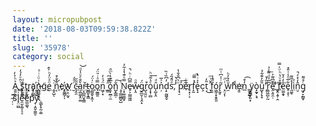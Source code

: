 ```yaml
---
layout: micropubpost
date: '2018-08-03T09:59:38.822Z'
title: ''
slug: '35978'
category: social
---
```

A͍͍͐ͪ̉̒ ̻ͭ̑ͧ̓́̒[s̙̫̼͇͊ͩt̨̤̥̼̜ṛ̦͉̣̬a҉̣̗̪̜̦ǹ̵͖̺̲͈̭͓͗ͧ̇ͥͣg̨͂e̮ͦͣ̈̓ͪ͐̂ ̭̥̺̇͝ͅn͔̑̍̐͒e҉̥͚̻̗̩w̛̭͕̤̰̝ ̮ͬͣ́c̵͉̭̯̆̃̋a͔͖͚͙̤͚͛̑̄ͤͧ̾ͩ͝ŗ̠̻̪̮̭͇̌t̶̺̻̬͓̳o̦͇̱̬͙̼̩ͬ̍̈́o̘̰͇͈̿ͣͥ̈̈́͘n͖̗͙̈́ͯ̓](https://www.newgrounds.com/portal/view/714355) ̼̳̋̎ͯ̑͟ỏ̭̟̫̲̠̼̏͊̔̀ͫ̑n̺̙̳̲̣̐͠ ͉̥̳͖̻̬̺ͭN̹̟͚͚̫̥̿ͦ͊̔̾͂̓e̵̥͕̫̳͖͖̿͆ͥͪ̚w̵͎̯̎ͦg̯̲̮̩͉̭͙̈́r͒͏̺͉̰̤̠o͎͓̹̻ͤ͛̃ͧͪ͢ȗ͎̺̞̭ͩņ͐ͯ̅ḍ̙̰͖̬̬̓͆̏͑̏sͣ̈́̋́̚͟,̽̒̀ ͧ͛͆̐̐̔p͉̠̓͞e̅͋҉r͏̥͙̦͕f̝̰̽̿ͫe̢̝͛͐ͥ͛̚c͕ț̎̒͜ ̞̂̆͗ͫf̯̫ͣ̄̾ó͖̰͎̞̱̭͈r̢̰̥̃ͥ̾͆ͭͫ ͓̤̗͎ͭ̈͞w̫̆̏̉̓ͪhͩe҉͇n̲̓͒͡ ̳̱̘̺̗ÿ͚̳̖͈͙ò̝̰̟͕̘u̺̟̗̟̟̎̋̓͊͋̉&#39;̗͂̏̓̄ṟ̲͖̪̙̰͆̅ͣͩ͌ͯ̉͟ḙ͕͈̯̣͊̄͆͌͐ ̏ͣ҉̻̭͔̱̹̭f̊ͧ̔ͪͧ̍̿e̤͚̯̟̐̒̒̆͘e̥̣̥̹͋̅ͧ̾͑̎̽l̯͚̖̽̅͌ì̤ͤn̤̠̂̒̽ͤ̚g̡̞̰͇̟ͨ̊͌ ̴̜̣̑s͒͞l̟̤̫̺͗̓ȇ̵̯̫͕͚͎͕̠̾̂ͥ̋e̼̫͚͉͂ͬͤp̂͡y̜̩͈̬͚̫̠̆̎́.̠̳̙̥̰̣͚́
